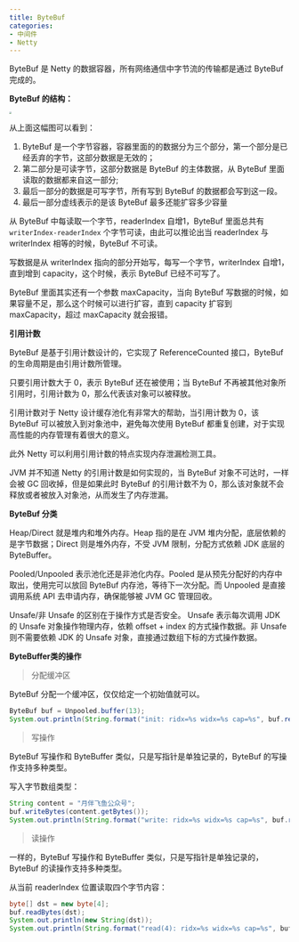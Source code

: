 ```yaml
---
title: ByteBuf
categories: 
- 中间件
- Netty
---
```


ByteBuf 是 Netty 的数据容器，所有网络通信中字节流的传输都是通过 ByteBuf 完成的。

**ByteBuf 的结构：**

<img src="https://img-blog.csdnimg.cn/70dca391870c46b886a17050e9536e2f.png" style="zoom:25%;" />

从上面这幅图可以看到：

1. ByteBuf 是一个字节容器，容器里面的的数据分为三个部分，第一个部分是已经丢弃的字节，这部分数据是无效的；
2. 第二部分是可读字节，这部分数据是 ByteBuf 的主体数据，从 ByteBuf 里面读取的数据都来自这一部分;
3. 最后一部分的数据是可写字节，所有写到 ByteBuf 的数据都会写到这一段。
4. 最后一部分虚线表示的是该 ByteBuf 最多还能扩容多少容量 

从 ByteBuf 中每读取一个字节，readerIndex 自增1，ByteBuf 里面总共有 `writerIndex-readerIndex` 个字节可读，由此可以推论出当 readerIndex 与 writerIndex 相等的时候，ByteBuf 不可读。

写数据是从 writerIndex 指向的部分开始写，每写一个字节，writerIndex 自增1，直到增到 capacity，这个时候，表示 ByteBuf 已经不可写了。

ByteBuf 里面其实还有一个参数 maxCapacity，当向 ByteBuf 写数据的时候，如果容量不足，那么这个时候可以进行扩容，直到 capacity 扩容到 maxCapacity，超过 maxCapacity 就会报错。

**引用计数**

ByteBuf 是基于引用计数设计的，它实现了 ReferenceCounted 接口，ByteBuf 的生命周期是由引用计数所管理。

只要引用计数大于 0，表示 ByteBuf 还在被使用；当 ByteBuf 不再被其他对象所引用时，引用计数为 0，那么代表该对象可以被释放。

引用计数对于 Netty 设计缓存池化有非常大的帮助，当引用计数为 0，该 ByteBuf 可以被放入到对象池中，避免每次使用 ByteBuf 都重复创建，对于实现高性能的内存管理有着很大的意义。

此外 Netty 可以利用引用计数的特点实现内存泄漏检测工具。

JVM 并不知道 Netty 的引用计数是如何实现的，当 ByteBuf 对象不可达时，一样会被 GC 回收掉，但是如果此时 ByteBuf 的引用计数不为 0，那么该对象就不会释放或者被放入对象池，从而发生了内存泄漏。

**ByteBuf 分类**

Heap/Direct 就是堆内和堆外内存。Heap 指的是在 JVM 堆内分配，底层依赖的是字节数据；Direct 则是堆外内存，不受 JVM 限制，分配方式依赖 JDK 底层的 ByteBuffer。

Pooled/Unpooled 表示池化还是非池化内存。Pooled 是从预先分配好的内存中取出，使用完可以放回 ByteBuf 内存池，等待下一次分配。而 Unpooled 是直接调用系统 API 去申请内存，确保能够被 JVM GC 管理回收。

Unsafe/非 Unsafe 的区别在于操作方式是否安全。 Unsafe 表示每次调用 JDK 的 Unsafe 对象操作物理内存，依赖 offset + index 的方式操作数据。非 Unsafe 则不需要依赖 JDK 的 Unsafe 对象，直接通过数组下标的方式操作数据。

**ByteBuffer类的操作**

> 分配缓冲区

ByteBuf 分配一个缓冲区，仅仅给定一个初始值就可以。

```java
ByteBuf buf = Unpooled.buffer(13);
System.out.println(String.format("init: ridx=%s widx=%s cap=%s", buf.readerIndex(), buf.writerIndex(), buf.capacity()));
```

> 写操作

ByteBuf 写操作和 ByteBuffer 类似，只是写指针是单独记录的，ByteBuf 的写操作支持多种类型。

写入字节数组类型：

```java
String content = "月伴飞鱼公众号";
buf.writeBytes(content.getBytes());
System.out.println(String.format("write: ridx=%s widx=%s cap=%s", buf.readerIndex(), buf.writerIndex(), buf.capacity()));
```

> 读操作

一样的，ByteBuf 写操作和 ByteBuffer 类似，只是写指针是单独记录的，ByteBuf 的读操作支持多种类型。

从当前 readerIndex 位置读取四个字节内容：

```java
byte[] dst = new byte[4];
buf.readBytes(dst);
System.out.println(new String(dst));
System.out.println(String.format("read(4): ridx=%s widx=%s cap=%s", buf.readerIndex(), buf.writerIndex(), buf.capacity()));
```

